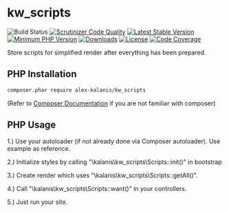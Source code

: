 # kw_scripts

![Build Status](https://github.com/alex-kalanis/kw_scripts/actions/workflows/code_checks.yml/badge.svg)
[![Scrutinizer Code Quality](https://scrutinizer-ci.com/g/alex-kalanis/kw_scripts/badges/quality-score.png?b=master)](https://scrutinizer-ci.com/g/alex-kalanis/kw_scripts/?branch=master)
[![Latest Stable Version](https://poser.pugx.org/alex-kalanis/kw_scripts/v/stable.svg?v=1)](https://packagist.org/packages/alex-kalanis/kw_scripts)
[![Minimum PHP Version](https://img.shields.io/badge/php-%3E%3D%207.4-8892BF.svg)](https://php.net/)
[![Downloads](https://img.shields.io/packagist/dt/alex-kalanis/kw_scripts.svg?v1)](https://packagist.org/packages/alex-kalanis/kw_scripts)
[![License](https://poser.pugx.org/alex-kalanis/kw_scripts/license.svg?v=1)](https://packagist.org/packages/alex-kalanis/kw_scripts)
[![Code Coverage](https://scrutinizer-ci.com/g/alex-kalanis/kw_scripts/badges/coverage.png?b=master&v=1)](https://scrutinizer-ci.com/g/alex-kalanis/kw_scripts/?branch=master)

Store scripts for simplified render after everything has been prepared.

## PHP Installation

```bash
composer.phar require alex-kalanis/kw_scripts
```

(Refer to [Composer Documentation](https://github.com/composer/composer/blob/master/doc/00-intro.md#introduction) if you are not
familiar with composer)


## PHP Usage

1.) Use your autoloader (if not already done via Composer autoloader). Use example as reference.

2.) Initialize styles by calling "\kalanis\kw_scripts\Scripts::init()" in bootstrap

3.) Create render which uses "\kalanis\kw_scripts\Scripts::getAll()".

4.) Call "\kalanis\kw_scripts\Scripts::want()" in your controllers.

5.) Just run your site.
